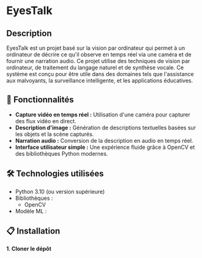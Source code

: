 # EyesTalk

## Description
EyesTalk est un projet basé sur la vision par ordinateur qui permet à un ordinateur de décrire ce qu'il observe en temps réel via une caméra et de fournir une narration audio. Ce projet utilise des techniques de vision par ordinateur, de traitement du langage naturel et de synthèse vocale. Ce système est conçu pour être utile dans des domaines tels que l'assistance aux malvoyants, la surveillance intelligente, et les applications éducatives.

## 🚀 Fonctionnalités
- **Capture vidéo en temps réel :** Utilisation d'une caméra pour capturer des flux vidéo en direct.
- **Description d'image :** Génération de descriptions textuelles basées sur les objets et la scène capturés.
- **Narration audio :** Conversion de la description en audio en temps réel.
- **Interface utilisateur simple :** Une expérience fluide grâce à OpenCV et des bibliothèques Python modernes.

## 🛠️ Technologies utilisées
- Python 3.10 (ou version supérieure)
- Bibliothèques :
  - OpenCV
- Modèle ML :

## 📋 Installation
**1. Cloner le dépôt**
